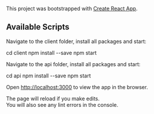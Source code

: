This project was bootstrapped with [Create React App](https://github.com/facebook/create-react-app).

## Available Scripts

Navigate to the client folder, install all packages and start:

  cd client
  npm install --save
  npm start
  
Navigate to the api folder, install all packages and start:

  cd api
  npm install --save
  npm start

Open [http://localhost:3000](http://localhost:3000) to view the app in the browser.

The page will reload if you make edits.<br />
You will also see any lint errors in the console.
